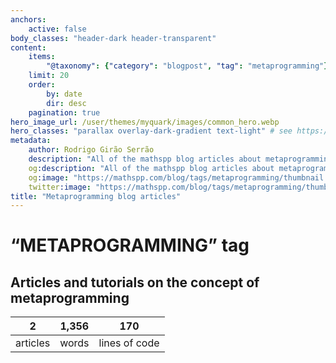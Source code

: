 ```yaml
---
anchors:
    active: false
body_classes: "header-dark header-transparent"
content:
    items:
        "@taxonomy": {"category": "blogpost", "tag": "metaprogramming"}
    limit: 20
    order:
        by: date
        dir: desc
    pagination: true
hero_image_url: /user/themes/myquark/images/common_hero.webp
hero_classes: "parallax overlay-dark-gradient text-light" # see https://demo.getgrav.org/blog-skeleton/blog/hero-classes
metadata:
    author: Rodrigo Girão Serrão
    description: "All of the mathspp blog articles about metaprogramming."
    og:description: "All of the mathspp blog articles about metaprogramming."
    og:image: "https://mathspp.com/blog/tags/metaprogramming/thumbnail.webp"
    twitter:image: "https://mathspp.com/blog/tags/metaprogramming/thumbnail.webp"
title: "Metaprogramming blog articles"
---
```


# “METAPROGRAMMING” tag


## Articles and tutorials on the concept of metaprogramming



<table class="stats-table">
    <thead>
        <tr>
            <th style="text-align: center;">2</th>
            <th style="text-align: center;">1,356</th>
            <th style="text-align: center;">170</th>
        </tr>
    </thead>
    <tbody>
        <tr>
            <td style="text-align: center;">articles</td>
            <td style="text-align: center;">words</td>
            <td style="text-align: center;">lines of code</td>
        </tr>
    </tbody>
</table>